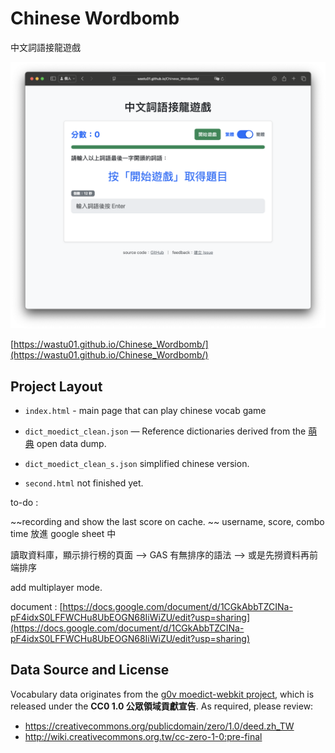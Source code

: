 # Chinese Wordbomb

中文詞語接龍遊戲

![預覽圖](index.png)

[https://wastu01.github.io/Chinese_Wordbomb/](https://wastu01.github.io/Chinese_Wordbomb/)

## Project Layout

- `index.html` - main page that can play chinese vocab game

- `dict_moedict_clean.json` — Reference dictionaries derived from the [萌典](https://github.com/g0v/moedict-webkit) open data dump.

- `dict_moedict_clean_s.json` simplified chinese version.

- `second.html` not finished yet.

to-do : 

~~recording and show the last score on cache. ~~
username, score, combo time 放進 google sheet 中

讀取資料庫，顯示排行榜的頁面
--> GAS 有無排序的語法
--> 或是先撈資料再前端排序

add multiplayer mode.

document : [https://docs.google.com/document/d/1CGkAbbTZCINa-pF4idxS0LFFWCHu8UbEOGN68IiWiZU/edit?usp=sharing](https://docs.google.com/document/d/1CGkAbbTZCINa-pF4idxS0LFFWCHu8UbEOGN68IiWiZU/edit?usp=sharing)

## Data Source and License

Vocabulary data originates from the [g0v moedict-webkit project](https://github.com/g0v/moedict-webkit), which is released under the **CC0 1.0 公眾領域貢獻宣告**. As required, please review:

- https://creativecommons.org/publicdomain/zero/1.0/deed.zh_TW
- http://wiki.creativecommons.org.tw/cc-zero-1-0:pre-final
